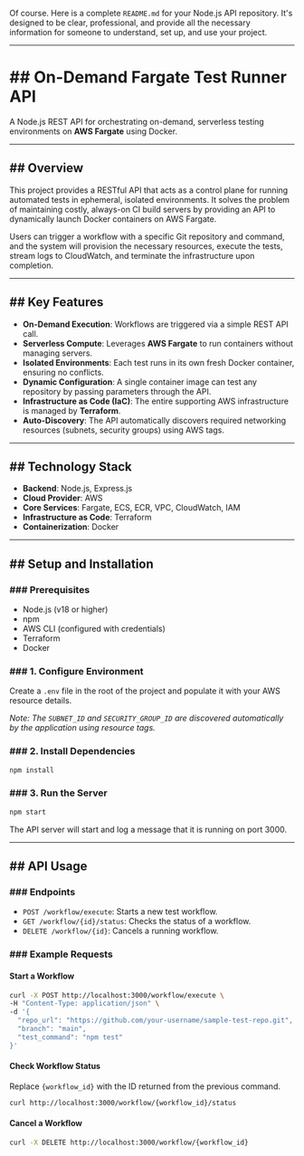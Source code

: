Of course. Here is a complete `README.md` for your Node.js API repository. It's designed to be clear, professional, and provide all the necessary information for someone to understand, set up, and use your project.

-----

# \#\# On-Demand Fargate Test Runner API

A Node.js REST API for orchestrating on-demand, serverless testing environments on **AWS Fargate** using Docker.

-----

## \#\# Overview

This project provides a RESTful API that acts as a control plane for running automated tests in ephemeral, isolated environments. It solves the problem of maintaining costly, always-on CI build servers by providing an API to dynamically launch Docker containers on AWS Fargate.

Users can trigger a workflow with a specific Git repository and command, and the system will provision the necessary resources, execute the tests, stream logs to CloudWatch, and terminate the infrastructure upon completion.

-----

## \#\# Key Features

  * **On-Demand Execution**: Workflows are triggered via a simple REST API call.
  * **Serverless Compute**: Leverages **AWS Fargate** to run containers without managing servers.
  * **Isolated Environments**: Each test runs in its own fresh Docker container, ensuring no conflicts.
  * **Dynamic Configuration**: A single container image can test any repository by passing parameters through the API.
  * **Infrastructure as Code (IaC)**: The entire supporting AWS infrastructure is managed by **Terraform**.
  * **Auto-Discovery**: The API automatically discovers required networking resources (subnets, security groups) using AWS tags.

-----


## \#\# Technology Stack

  * **Backend**: Node.js, Express.js
  * **Cloud Provider**: AWS
  * **Core Services**: Fargate, ECS, ECR, VPC, CloudWatch, IAM
  * **Infrastructure as Code**: Terraform
  * **Containerization**: Docker

-----

## \#\# Setup and Installation

### \#\#\# Prerequisites

  * Node.js (v18 or higher)
  * npm
  * AWS CLI (configured with credentials)
  * Terraform
  * Docker

### \#\#\# 1. Configure Environment

Create a `.env` file in the root of the project and populate it with your AWS resource details.

*Note: The `SUBNET_ID` and `SECURITY_GROUP_ID` are discovered automatically by the application using resource tags.*

### \#\#\# 2. Install Dependencies

```bash
npm install
```

### \#\#\# 3. Run the Server

```bash
npm start
```

The API server will start and log a message that it is running on port 3000.

-----

## \#\# API Usage

### \#\#\# Endpoints

  * `POST /workflow/execute`: Starts a new test workflow.
  * `GET /workflow/{id}/status`: Checks the status of a workflow.
  * `DELETE /workflow/{id}`: Cancels a running workflow.

### \#\#\# Example Requests

#### **Start a Workflow**

```bash
curl -X POST http://localhost:3000/workflow/execute \
-H "Content-Type: application/json" \
-d '{
  "repo_url": "https://github.com/your-username/sample-test-repo.git",
  "branch": "main",
  "test_command": "npm test"
}'
```

#### **Check Workflow Status**

Replace `{workflow_id}` with the ID returned from the previous command.

```bash
curl http://localhost:3000/workflow/{workflow_id}/status
```

#### **Cancel a Workflow**

```bash
curl -X DELETE http://localhost:3000/workflow/{workflow_id}
```
